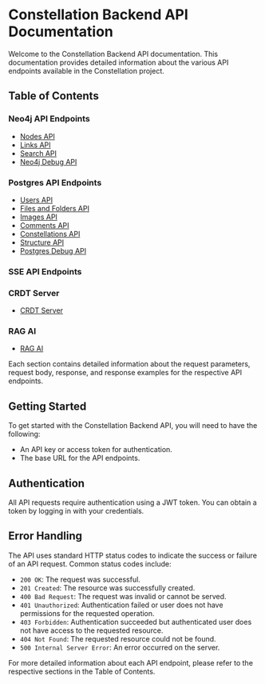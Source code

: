 # Constellation Backend API Documentation

Welcome to the Constellation Backend API documentation. This documentation provides detailed information about the various API endpoints available in the Constellation project.

## Table of Contents

### Neo4j API Endpoints

- [Nodes API](neo4j_api_endpoints/nodes.md)
- [Links API](neo4j_api_endpoints/links.md)
- [Search API](neo4j_api_endpoints/search.md)
- [Neo4j Debug API](neo4j_api_endpoints/debug.md)

### Postgres API Endpoints

- [Users API](postgres_api_endpoints/users.md)
- [Files and Folders API](postgres_api_endpoints/files.md)
- [Images API](postgres_api_endpoints/images.md)
- [Comments API](postgres_api_endpoints/comments.md)
- [Constellations API](postgres_api_endpoints/constellations.md)
- [Structure API](postgres_api_endpoints/structure.md)
- [Postgres Debug API](postgres_api_endpoints/debug.md)

### SSE API Endpoints

### CRDT Server

- [CRDT Server](crdt_server/overview.md)

### RAG AI

- [RAG AI](rag_ai/overview.md)

Each section contains detailed information about the request parameters, request body, response, and response examples for the respective API endpoints.

## Getting Started

To get started with the Constellation Backend API, you will need to have the following:

- An API key or access token for authentication.
- The base URL for the API endpoints.

## Authentication

All API requests require authentication using a JWT token. You can obtain a token by logging in with your credentials.

## Error Handling

The API uses standard HTTP status codes to indicate the success or failure of an API request. Common status codes include:

- `200 OK`: The request was successful.
- `201 Created`: The resource was successfully created.
- `400 Bad Request`: The request was invalid or cannot be served.
- `401 Unauthorized`: Authentication failed or user does not have permissions for the requested operation.
- `403 Forbidden`: Authentication succeeded but authenticated user does not have access to the requested resource.
- `404 Not Found`: The requested resource could not be found.
- `500 Internal Server Error`: An error occurred on the server.

For more detailed information about each API endpoint, please refer to the respective sections in the Table of Contents.
